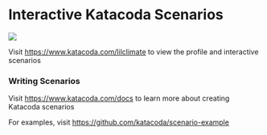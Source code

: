 # Interactive Katacoda Scenarios

[![](http://shields.katacoda.com/katacoda/lilclimate/count.svg)](https://www.katacoda.com/lilclimate "Get your profile on Katacoda.com")

Visit https://www.katacoda.com/lilclimate to view the profile and interactive scenarios

### Writing Scenarios
Visit https://www.katacoda.com/docs to learn more about creating Katacoda scenarios

For examples, visit https://github.com/katacoda/scenario-example
